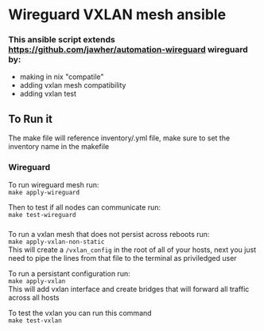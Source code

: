 # Wireguard VXLAN mesh ansible
### This ansible script extends https://github.com/jawher/automation-wireguard wireguard by:
- making in nix "compatile"
- adding vxlan mesh compatibility
- adding vxlan test

## To Run it 

The make file will reference inventory/<filename>.yml file, make sure to set the inventory name in the makefile

### Wireguard
To run wireguard mesh run:  
`make apply-wireguard`

Then to test if all nodes can communicate run:  
`make test-wireguard`

### 
To run a vxlan mesh that does not persist across reboots run:  
`make apply-vxlan-non-static`  
This will create a `/vxlan_config` in the root of all of your hosts, next you just need to pipe the lines from that file to the terminal as priviledged user

To run a persistant configuration run:  
`make apply-vxlan`  
This will add vxlan interface and create bridges that will forward all traffic across all hosts

To test the vxlan you can run this command  
`make test-vxlan`